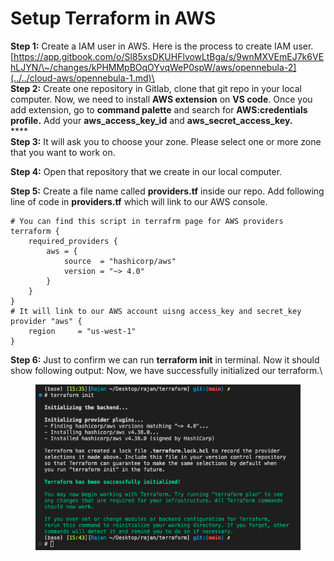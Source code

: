 # Setup Terraform in AWS

**Step 1:** Create a IAM user in AWS. Here is the process to create IAM user. \
[https://app.gitbook.com/o/Sl85xsDKUHFlvowLtBga/s/9wnMXVEmEJ7k6VEhLJYN/\~/changes/kPHMMpBOqOYvqWeP0spW/aws/opennebula-2](../../cloud-aws/opennebula-1.md)\
\
**Step 2:** Create one repository in Gitlab, clone that git repo in your local computer. Now, we need to install **AWS extension** on **VS code**. Once you add extension, go to **command palette** and search for **AWS:credentials profile.** Add your **aws\_access\_key\_id** and **aws\_secret\_access\_key.**\
****\
**Step 3:** It will ask you to choose your zone. Please select one or more zone that you want to work on.&#x20;

**Step 4:** Open that repository that we create in our local computer.

**Step 5:** Create a file name called **providers.tf** inside our repo. Add following line of code in **providers.tf** which will link to our AWS console.&#x20;



```
# You can find this script in terrafrm page for AWS providers
terraform {
    required_providers {
        aws = {
            source  = "hashicorp/aws"
            version = "~> 4.0"
        }
    }
}
# It will link to our AWS account uisng access_key and secret_key
provider "aws" {
    region     = "us-west-1"
}
```

**Step 6:** Just to confirm we can run **terraform init** in terminal. Now it should show following output: Now, we have successfully initialized our terraform.\


<figure><img src="../../.gitbook/assets/Screen Shot 2022-11-06 at 3.43.11 PM.png" alt=""><figcaption></figcaption></figure>
